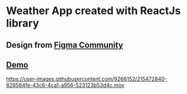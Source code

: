 # Weather App created with ReactJs library

## Design from [Figma Community](https://www.figma.com/community/)

## [Demo](https://gavrushuk.github.io/reactjs-weather-app/)

https://user-images.githubusercontent.com/9266152/215472840-828564fe-43c6-4ca1-a956-523123b53d4c.mov

